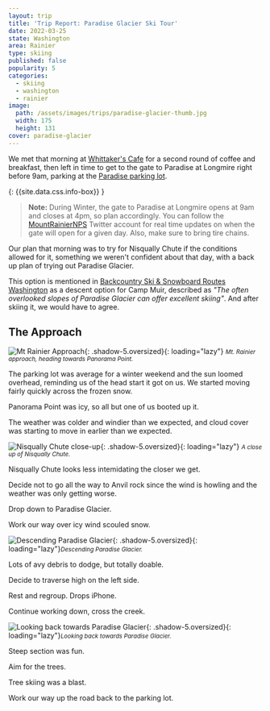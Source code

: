 ```yaml
---
layout: trip
title: 'Trip Report: Paradise Glacier Ski Tour'
date: 2022-03-25
state: Washington
area: Rainier
type: skiing
published: false
popularity: 5
categories:
  - skiing
  - washington
  - rainier
image:
  path: /assets/images/trips/paradise-glacier-thumb.jpg
  width: 175
  height: 131
cover: paradise-glacier
---
```


We met that morning at [Whittaker's Cafe](https://whittakersbunkhouse.com/cafe/)
for a second round of coffee and breakfast, then left in time to get to the
gate to Paradise at Longmire right before 9am, parking at the
[Paradise parking lot](https://goo.gl/maps/AqXDswqnQBE8PTPC6).

{: {{site.data.css.info-box}} }
> **Note:** During Winter, the gate to Paradise at Longmire opens at 9am and
> closes at 4pm, so plan accordingly. You can follow the
> [MountRainierNPS](https://twitter.com/MountRainierNPS) Twitter account for
> real time updates on when the gate will open for a given day. Also, make sure
> to bring tire chains.

Our plan that morning was to try for Nisqually Chute if the conditions allowed
for it, something we weren't confident about that day, with a back up plan of
trying out Paradise Glacier.

This option is mentioned in [Backcountry Ski & Snowboard Routes
Washington](https://www.thriftbooks.com/w/backcountry-ski--snowboard-routes-washington/9172445/)
as a descent option for Camp Muir, described as _"The often overlooked slopes of
Paradise Glacier can offer excellent skiing"_. And after skiing it, we would
have to agree.

## The Approach

![Mt Rainier Approach](/assets/images/trips/paradise-glacier-approach.jpg "Mt Rainier approach"){: .shadow-5.oversized}{: loading="lazy"} <small><i>Mt. Rainier approach, heading towards Panorama Point.</i></small>

The parking lot was average for a winter weekend and the sun loomed overhead,
reminding us of the head start it got on us. We started moving fairly quickly
across the frozen snow.

Panorama Point was icy, so all but one of us booted up it.

The weather was colder and windier than we expected, and cloud cover was
starting to move in earlier than we expected.

![Nisqually Chute close-up](/assets/images/trips/paradise-glacier-nisqually-chute.jpg "Nisqually Chute close-up"){: .shadow-5.oversized}{: loading="lazy"} <small><i>A close up of Nisqually Chute.</i></small>

Nisqually Chute looks less intemidating the closer we get.

Decide not to go all the way to Anvil rock since the wind is howling and the
weather was only getting worse.

Drop down to Paradise Glacier.

Work our way over icy wind scouled snow.

![Descending Paradise Glacier](/assets/images/trips/paradise-glacier-descent.jpg "Descending Paradise Glacier"){: .shadow-5.oversized}{: loading="lazy"}<small><i>Descending Paradise Glacier.</i></small>

Lots of avy debris to dodge, but totally doable.

Decide to traverse high on the left side.

Rest and regroup. Drops iPhone.

Continue working down, cross the  creek.

![Looking back towards Paradise Glacier](/assets/images/trips/paradise-glacier-looking-back.jpg "Looking back towards Paradise Glacier"){: .shadow-5.oversized}{: loading="lazy"}<small><i>Looking back towards Paradise Glacier.</i></small>

Steep section was fun.

Aim for the trees.

Tree skiing was a blast.

Work our way up the road back to the parking lot.
